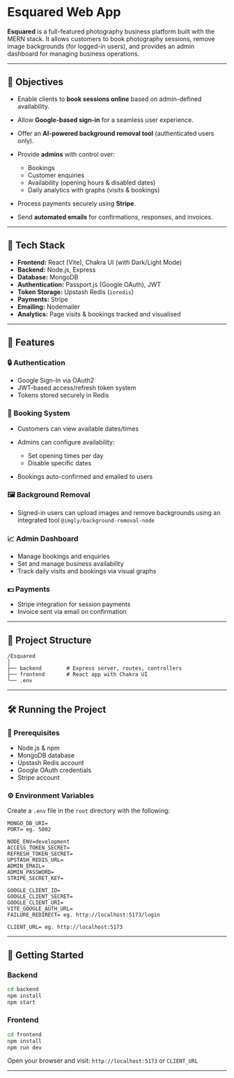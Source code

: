 
# Esquared Web App

**Esquared** is a full-featured photography business platform built with the MERN stack. It allows customers to book photography sessions, remove image backgrounds (for logged-in users), and provides an admin dashboard for managing business operations.

---

## 🚀 Objectives

* Enable clients to **book sessions online** based on admin-defined availability.
* Allow **Google-based sign-in** for a seamless user experience.
* Offer an **AI-powered background removal tool** (authenticated users only).
* Provide **admins** with control over:

  * Bookings
  * Customer enquiries
  * Availability (opening hours & disabled dates)
  * Daily analytics with graphs (visits & bookings)
* Process payments securely using **Stripe**.
* Send **automated emails** for confirmations, responses, and invoices.

---

## 🧰 Tech Stack

* **Frontend:** React (Vite), Chakra UI (with Dark/Light Mode)
* **Backend:** Node.js, Express
* **Database:** MongoDB
* **Authentication:** Passport.js (Google OAuth), JWT
* **Token Storage:** Upstash Redis (`ioredis`)
* **Payments:** Stripe
* **Emailing:** Nodemailer
* **Analytics:** Page visits & bookings tracked and visualised

---

## 🧪 Features

### 🔒 Authentication

* Google Sign-In via OAuth2
* JWT-based access/refresh token system
* Tokens stored securely in Redis

### 📆 Booking System

* Customers can view available dates/times
* Admins can configure availability:

  * Set opening times per day
  * Disable specific dates
* Bookings auto-confirmed and emailed to users

### 🖼️ Background Removal

* Signed-in users can upload images and remove backgrounds using an integrated tool `@imgly/background-removal-node`

### 📈 Admin Dashboard

* Manage bookings and enquiries
* Set and manage business availability
* Track daily visits and bookings via visual graphs

### 💵 Payments

* Stripe integration for session payments
* Invoice sent via email on confirmation

---

## 📂 Project Structure

```
/Esquared
│
├── backend        # Express server, routes, controllers
├── frontend       # React app with Chakra UI
└── .env
```

---

## 🛠️ Running the Project

### 📌 Prerequisites

* Node.js & npm
* MongoDB database
* Upstash Redis account
* Google OAuth credentials
* Stripe account

### ⚙️ Environment Variables

Create a `.env` file in the `root` directory with the following:

```env
MONGO_DB_URI=
PORT= eg. 5002

NODE_ENV=development
ACCESS_TOKEN_SECRET=
REFRESH_TOKEN_SECRET=
UPSTASH_REDIS_URL=
ADMIN_EMAIL=
ADMIN_PASSWORD=
STRIPE_SECRET_KEY=

GOOGLE_CLIENT_ID=
GOOGLE_CLIENT_SECRET=
GOOGLE_CLIENT_URI=
VITE_GOOGLE_AUTH_URL=
FAILURE_REDIRECT= eg. http://localhost:5173/login

CLIENT_URL= eg. http://localhost:5173
```

---

## 🚦 Getting Started

### Backend

```bash
cd backend
npm install
npm start
```

### Frontend

```bash
cd frontend
npm install
npm run dev
```

Open your browser and visit: `http://localhost:5173` or `CLIENT_URL`

---

